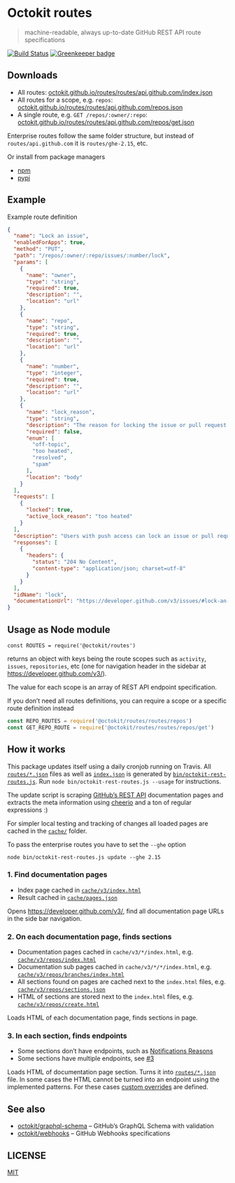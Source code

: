 # Octokit routes

> machine-readable, always up-to-date GitHub REST API route specifications

[![Build Status](https://travis-ci.org/octokit/routes.svg?branch=master)](https://travis-ci.org/octokit/routes) [![Greenkeeper badge](https://badges.greenkeeper.io/octokit/routes.svg)](https://greenkeeper.io/)

## Downloads

- All routes: [octokit.github.io/routes/routes/api.github.com/index.json](https://octokit.github.io/routes/routes/api.github.com/index.json)
- All routes for a scope, e.g. `repos`: [octokit.github.io/routes/routes/api.github.com/repos.json](https://octokit.github.io/routes/routes/api.github.com/repos.json)
- A single route, e.g. `GET /repos/:owner/:repo`: [octokit.github.io/routes/routes/api.github.com/repos/get.json](https://octokit.github.io/routes/routes/api.github.com/repos/get.json)

Enterprise routes follow the same folder structure, but instead of `routes/api.github.com` it is `routes/ghe-2.15`, etc.

Or install from package managers

- [npm](https://www.npmjs.com/package/@octokit/routes)
- [pypi](https://pypi.org/project/octokitpy-routes)

## Example

Example route definition

```json
{
  "name": "Lock an issue",
  "enabledForApps": true,
  "method": "PUT",
  "path": "/repos/:owner/:repo/issues/:number/lock",
  "params": [
    {
      "name": "owner",
      "type": "string",
      "required": true,
      "description": "",
      "location": "url"
    },
    {
      "name": "repo",
      "type": "string",
      "required": true,
      "description": "",
      "location": "url"
    },
    {
      "name": "number",
      "type": "integer",
      "required": true,
      "description": "",
      "location": "url"
    },
    {
      "name": "lock_reason",
      "type": "string",
      "description": "The reason for locking the issue or pull request conversation. Lock will fail if you don't use one of these reasons:  \n\\* `off-topic`  \n\\* `too heated`  \n\\* `resolved`  \n\\* `spam`",
      "required": false,
      "enum": [
        "off-topic",
        "too heated",
        "resolved",
        "spam"
      ],
      "location": "body"
    }
  ],
  "requests": [
    {
      "locked": true,
      "active_lock_reason": "too heated"
    }
  ],
  "description": "Users with push access can lock an issue or pull request's conversation.\n\nNote that, if you choose not to pass any parameters, you'll need to set `Content-Length` to zero when calling out to this endpoint. For more information, see \"[HTTP verbs](https://developer.github.com/v3/#http-verbs).\"",
  "responses": [
    {
      "headers": {
        "status": "204 No Content",
        "content-type": "application/json; charset=utf-8"
      }
    }
  ],
  "idName": "lock",
  "documentationUrl": "https://developer.github.com/v3/issues/#lock-an-issue"
}
```

## Usage as Node module

```
const ROUTES = require('@octokit/routes')
```

returns an object with keys being the route scopes such as `activity`, `issues`,
`repositories`, etc (one for navigation header in the sidebar at https://developer.github.com/v3/).

The value for each scope is an array of REST API endpoint specification.

If you don’t need all routes definitions, you can require a scope or a specific
route definition instead

```js
const REPO_ROUTES = require('@octokit/routes/routes/repos')
const GET_REPO_ROUTE = require('@octokit/routes/routes/repos/get')
```

## How it works

This package updates itself using a daily cronjob running on Travis. All
[`routes/*.json`](routes/) files as well as [`index.json`](index.json) is
generated by [`bin/octokit-rest-routes.js`](bin/octokit-rest-routes.js). Run
 `node bin/octokit-rest-routes.js --usage` for instructions.

The update script is scraping [GitHub’s REST API](https://developer.github.com/v3/)
documentation pages and extracts the meta information using [cheerio](https://www.npmjs.com/package/cheerio)
and a ton of regular expressions :)

For simpler local testing and tracking of changes all loaded pages are cached
in the [`cache/`](cache/) folder.

To pass the enterprise routes you have to set the `--ghe` option

```
node bin/octokit-rest-routes.js update --ghe 2.15
```

### 1. Find documentation pages

- Index page cached in [`cache/v3/index.html`](cache/v3/index.html)
- Result cached in [`cache/pages.json`](cache/pages.json)

Opens https://developer.github.com/v3/, find all documentation page URLs
in the side bar navigation.

### 2. On each documentation page, finds sections

- Documentation pages cached in `cache/v3/*/index.html`, e.g. [`cache/v3/repos/index.html`](cache/v3/repos/index.html)
- Documentation sub pages cached in `cache/v3/*/*/index.html`, e.g. [`cache/v3/repos/branches/index.html`](cache/v3/repos/branches/index.html)
- All sections found on pages are cached next to the `index.html` files, e.g. [`cache/v3/repos/sections.json`](cache/v3/repos/sections.json)
- HTML of sections are stored next to the `index.html` files, e.g. [`cache/v3/repos/create.html`](cache/v3/repos/create.html)

Loads HTML of each documentation page, finds sections in page.

### 3. In each section, finds endpoints

- Some sections don’t have endpoints, such as [Notifications Reasons](https://developer.github.com/v3/activity/notifications/#notification-reasons)
- Some sections have multiple endpoints, see [#3](https://github.com/octokit/routes/issues/3)

Loads HTML of documentation page section. Turns it into [`routes/*.json`](routes/) file.
In some cases the HTML cannot be turned into an endpoint using the implemented patterns.
For these cases [custom overrides](lib/endpoint/overrides) are defined.

## See also

- [octokit/graphql-schema](https://github.com/octokit/graphql-schema) – GitHub’s GraphQL Schema with validation
- [octokit/webhooks](https://github.com/octokit/webhooks) – GitHub Webhooks specifications

## LICENSE

[MIT](LICENSE.md)
